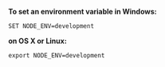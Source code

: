**To set an environment variable in Windows:**

```SET NODE_ENV=development```

**on OS X or Linux:**

```export NODE_ENV=development```

